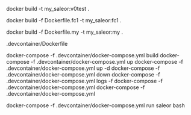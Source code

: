 docker build -t my_saleor:v0test .

docker build -f Dockerfile.fc1 -t my_saleor:fc1 .

docker build -f Dockerfile.my -t my_saleor:my .

.devcontainer/Dockerfile

docker-compose -f .devcontainer/docker-compose.yml build
docker-compose -f .devcontainer/docker-compose.yml up
docker-compose -f .devcontainer/docker-compose.yml up -d
docker-compose -f .devcontainer/docker-compose.yml down
docker-compose -f .devcontainer/docker-compose.yml logs -f
docker-compose -f .devcontainer/docker-compose.yml
docker-compose -f .devcontainer/docker-compose.yml


docker-compose -f .devcontainer/docker-compose.yml run saleor bash











